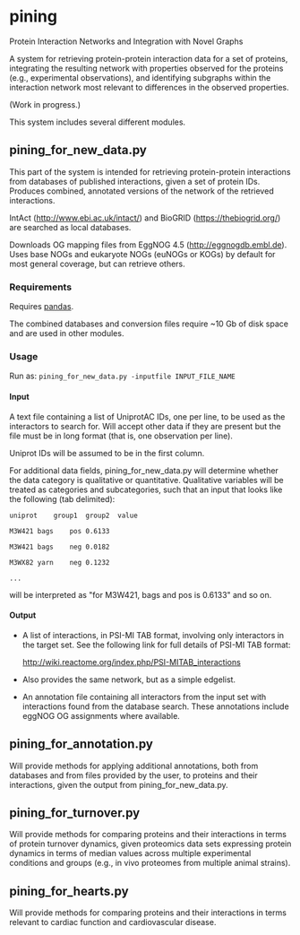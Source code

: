 # pining
Protein Interaction Networks and Integration with Novel Graphs

A system for retrieving protein-protein interaction data for a set of proteins, integrating the resulting network with properties observed for the proteins (e.g., experimental observations), and identifying subgraphs within the interaction network most relevant to differences in the observed properties.

(Work in progress.)

This system includes several different modules.

## pining_for_new_data.py

This part of the system is intended for retrieving protein-protein interactions from databases of published interactions, given a set of protein IDs. Produces combined, annotated versions of the network of the retrieved interactions.

IntAct (http://www.ebi.ac.uk/intact/) and BioGRID (https://thebiogrid.org/) are searched as local databases.

Downloads OG mapping files from EggNOG 4.5 (http://eggnogdb.embl.de). Uses base NOGs and eukaryote NOGs (euNOGs or KOGs) by default for most general coverage, but can retrieve others.

### Requirements 
Requires [pandas](http://pandas.pydata.org/).

The combined databases and conversion files require ~10 Gb of disk space and are used in other modules.

### Usage
Run as:
`pining_for_new_data.py -inputfile INPUT_FILE_NAME`

#### Input
A text file containing a list of UniprotAC IDs, one per line,
to be used as the interactors to search for.
Will accept other data if they are present but the file must be in long format (that is, one observation per line).

Uniprot IDs will be assumed to be in the first column.

For additional data fields, pining_for_new_data.py will determine whether the data category is qualitative or quantitative. Qualitative variables will be treated as categories and subcategories, such that an input that looks like the following (tab delimited):

`uniprot	group1	group2	value`

`M3W421	bags	pos	0.6133`

`M3W421	bags	neg	0.0182`

`M3WX82	yarn	neg	0.1232`

`...`

will be interpreted as "for M3W421, bags and pos is 0.6133" and so on.

#### Output
* A list of interactions, in PSI-MI TAB format, involving only interactors in the target set. See the following link for full details of PSI-MI TAB format:

  http://wiki.reactome.org/index.php/PSI-MITAB_interactions

* Also provides the same network, but as a simple edgelist.

* An annotation file containing all interactors from the input set with interactions found from the database search. These annotations include eggNOG OG assignments where available.

## pining_for_annotation.py

Will provide methods for applying additional annotations, both from databases and from files provided by the user, to proteins and their interactions, given the output from pining_for_new_data.py.

## pining_for_turnover.py

Will provide methods for comparing proteins and their interactions in terms of protein turnover dynamics, given proteomics data sets expressing protein dynamics in terms of median values across multiple experimental conditions and groups (e.g., in vivo proteomes from multiple animal strains).

## pining_for_hearts.py

Will provide methods for comparing proteins and their interactions in terms relevant to cardiac function and cardiovascular disease.
